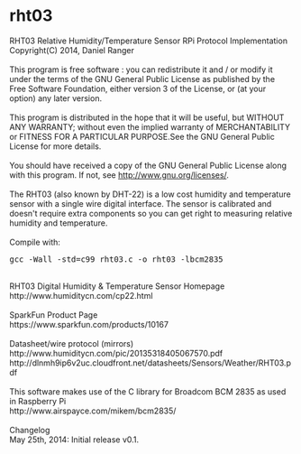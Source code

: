 rht03
=======
RHT03 Relative Humidity/Temperature Sensor RPi Protocol Implementation<br />
Copyright(C) 2014, Daniel Ranger<br />
<br />
This program is free software : you can redistribute it and / or modify
it under the terms of the GNU General Public License as published by
the Free Software Foundation, either version 3 of the License, or
(at your option) any later version.<br />
<br />
This program is distributed in the hope that it will be useful,
but WITHOUT ANY WARRANTY; without even the implied warranty of
MERCHANTABILITY or FITNESS FOR A PARTICULAR PURPOSE.See the
GNU General Public License for more details.<br />
<br />
You should have received a copy of the GNU General Public License
along with this program. If not, see <http://www.gnu.org/licenses/>.<br />
<br />
The RHT03 (also known by DHT-22) is a low cost humidity and temperature
sensor with a single wire digital interface. The sensor is calibrated
and doesn't require extra components so you can get right to measuring
relative humidity and temperature.<br />
<br />
Compile with:<br />
<pre>gcc -Wall -std=c99 rht03.c -o rht03 -lbcm2835</pre>
<br />
RHT03 Digital Humidity & Temperature Sensor Homepage<br />
http://www.humiditycn.com/cp22.html<br />
<br />
SparkFun Product Page<br />
https://www.sparkfun.com/products/10167<br />
<br />
Datasheet/wire protocol (mirrors)<br />
http://www.humiditycn.com/pic/20135318405067570.pdf<br />
http://dlnmh9ip6v2uc.cloudfront.net/datasheets/Sensors/Weather/RHT03.pdf<br />
<br />
This software makes use of the C library for Broadcom BCM 2835 as used in
Raspberry Pi<br />
http://www.airspayce.com/mikem/bcm2835/<br />
<br />
Changelog<br />
     May 25th, 2014: Initial release v0.1.<br />
